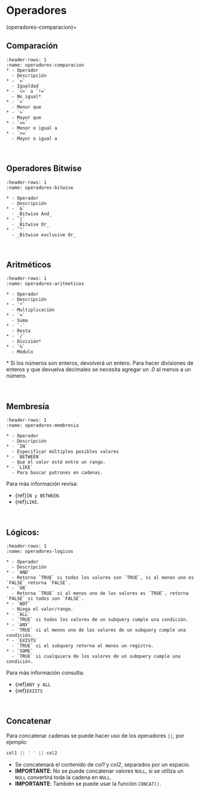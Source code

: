 # Operadores

(operadores-comparacion)=
## Comparación

```{list-table}
:header-rows: 1
:name: operadores-comparacion
* - Operador
  - Descripción
* - `=`
  - Igualdad
* - `<>` o `!=`
  - No igual*
* - `<`
  - Menor que
* - `>`
  - Mayor que
* - `<=`
  - Menor o igual a
* - `>=`
  - Mayor o igual a
```

<br/>

## Operadores Bitwise

```{list-table}
:header-rows: 1
:name: operadores-bitwise

* - Operador
  - Descripción
* - `&`
  - _Bitwise And_
* - `|`
  - _Bitwise Or_
* - `^`
  - _Bitwise exclusive Or_
```

<br/>

## Aritméticos

```{list-table}
:header-rows: 1
:name: operadores-aritmeticos

* - Operador
  - Descripción
* - `*`
  - Multiplicación
* - `+`
  - Suma
* - `-`
  - Resta
* - `/`
  - División*
* - `%`
  - Módulo
```
\* Si los números son enteros, devolverá un entero. Para hacer divisiones de enteros y que devuelva decimales se necesita agregar un _.0_ al menos a un número.

<br/>

## Membresía

```{list-table}
:header-rows: 1
:name: operadores-membresia

* - Operador
  - Descripción
* - `IN`
  - Especificar múltiples posibles valores
* - `BETWEEN`
  - Que el valor esté entre un rango.
* - `LIKE`
  - Para buscar patrones en cadenas.
```
Para más información revisa:
- {ref}`IN y BETWEEN`.
- {ref}`LIKE`.

<br/>

## Lógicos:
```{list-table}
:header-rows: 1
:name: operadores-logicos

* - Operador
  - Descripción
* - `AND`
  - Retorna `TRUE` si todos los valores son `TRUE`, si al menos uno es `FALSE` retorna `FALSE`.
* - `OR`
  - Retorna `TRUE` si al menos uno de los valores es `TRUE`, retorna `FALSE` si todos son `FALSE`.
* - `NOT`
  - Niega el valor/rango.
* - `ALL`
  - `TRUE` si todos los valores de un subquery cumple una condición.
* - `ANY`
  - `TRUE` si al menos uno de los valores de un subquery cumple una condición.
* - `EXISTS`
  - `TRUE` si el subquery retorna al menos un registro.
* - `SOME`
  - `TRUE` si cualquiera de los valores de un subquery cumple una condición.
```
Para más información consulta:
- {ref}`ANY y ALL`
- {ref}`EXISTS`

<br/>

## Concatenar
Para concatenar cadenas se puede hacer uso de los operadores `||`, por ejemplo: 
```sql
col1 || ' ' || col2
``` 
-	Se concatenará el contenido de _col1_ y _col2_, separados por un espacio. 
-	**IMPORTANTE**: No se puede concatenar valores `NULL`, si se utiliza un `NULL` convertirá toda la cadena en `NULL`.
-	**IMPORTANTE**: También se puede usar la función `CONCAT()`.
